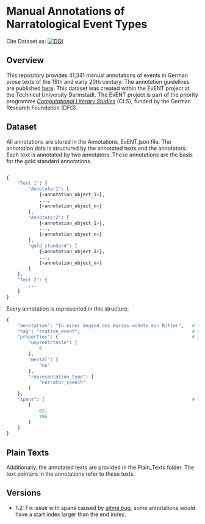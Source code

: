 # Manual Annotations of Narratological Event Types

Cite Dataset as: [![DOI](https://zenodo.org/badge/476644867.svg)](https://zenodo.org/badge/latestdoi/476644867)

## Overview

This repository provides 41,341 manual annotations of events in German prose texts of the 19th and early 20th century.
The annotation guidelines are published [here](https://zenodo.org/record/5078175#.Yka12-hBxhE).
This dataset was created within the EvENT project at the Technical University Darmstadt.
The EvENT project is part of the priority programme [*Computational Literary Studies*](https://dfg-spp-cls.github.io/)
(CLS), funded by the German Research Foundation (DFG).

## Dataset

All annotations are stored in the Annotations_EvENT.json file.
The annotation data is structured by the annotated texts and the annotators.
Each text is annotated by two annotators. 
These annotations are the basis for the gold standard annotations.

```python

{
    "Text 1": {
        "Annotator1": [
            {<annotation_object_1>},
            ...,
            {<annotation_object_n>}
        ],
        "Annotator2": [
            {<annotation_object_1>},
            ...,
            {<annotation_object_n>}
        ],
        "gold_standard": [
            {<annotation_object_1>},
            ...,
            {<annotation_object_n>}
        ]
    },
    "Text 2": {
        ...
    }
}
```

Every annotation is represented in this structure:

```python
{
    "annotation": "In einer Gegend des Harzes wohnte ein Ritter",   # the annotated text span
    "tag": "stative_event",                                         # the event type classification
    "properties": {                                                 # additional classifications depending on the event type
        "unpredictable": [
            0
        ],
        "mental": [
            "no"
        ],
        "representation_type": [
            "narrator_speech"
        ]
    },
    "spans": [                                                      # the text spans; discontinuous events are annotated discontinuously and therefore represented by multiple pointer items
        [
            62,
            106
        ]
    ]
}
```

## Plain Texts

Additionally, the annotated texts are provided in the Plain_Texts folder.
The text pointers in the annotations refer to these texts.


## Versions

* 1.2: Fix issue with spans caused by [gitma bug](https://github.com/forTEXT/gitma/pull/8), some annotations would have a start index larger than the end index.
